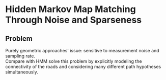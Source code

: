 # Hidden Markov Map Matching Through Noise and Sparseness


## Problem

Purely geometric approaches' issue: sensitive to measurement noise and sampling rate.  
Compare with HMM solve this problem by explicitly modeling the connectivity of the roads and considering many different path hypotheses simultaneously.






